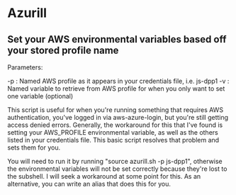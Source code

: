 # Azurill
## Set your AWS environmental variables based off your stored profile name
Parameters:

-p : Named AWS profile as it appears in your credentials file, i.e. js-dpp1
-v : Named variable to retrieve from AWS profile for when you only want to set one variable (optional)

This script is useful for when you're running something that requires AWS authentication, you've logged in via aws-azure-login, but you're still getting access denied errors. Generally, the workaround for this that I've found is setting your AWS_PROFILE environmental variable, as well as the others listed in your credentials file. This basic script resolves that problem and sets them for you.

You will need to run it by running "source azurill.sh -p js-dpp1", otherwise the environmental variables will not be set correctly because they're lost to the subshell. I will seek a workaround at some point for this. As an alternative, you can write an alias that does this for you.

